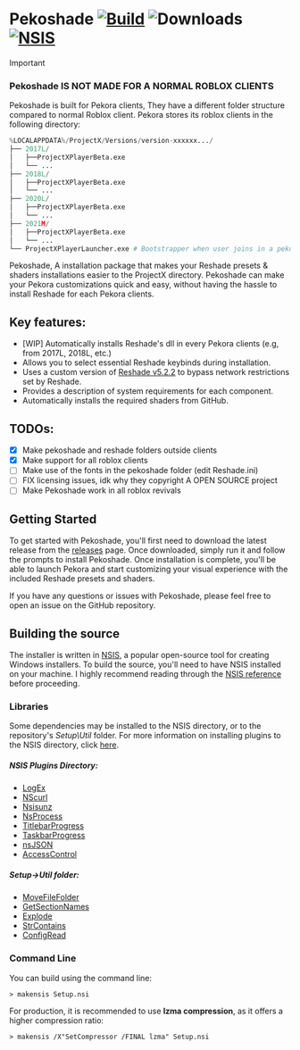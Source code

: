 # Pekoshade [![Build](https://github.com/bulieme/Pekoshade/actions/workflows/nsis.yaml/badge.svg?branch=main)](https://github.com/bulieme/Pekoshade/actions/workflows/nsis.yaml) ![Downloads](https://img.shields.io/github/downloads/bulieme/Pekoshade/total) [![NSIS](https://badgen.net/badge/NSIS/3.08/cyan)](https://nsis.sourceforge.io/Download)

> [!IMPORTANT]
> ### Pekoshade IS NOT MADE FOR A NORMAL ROBLOX CLIENTS
> Pekoshade is built for Pekora clients, They have a different folder structure compared to normal Roblox client. Pekora stores its roblox clients in the following directory:
> ```python
> %LOCALAPPDATA%/ProjectX/Versions/version-xxxxxx.../
> ├── 2017L/
> │   ├──ProjectXPlayerBeta.exe
> │   └── ...
> ├── 2018L/
> │   ├──ProjectXPlayerBeta.exe
> │   └── ...
> ├── 2020L/
> │   ├──ProjectXPlayerBeta.exe
> │   └── ...
> ├── 2021M/
> │   ├──ProjectXPlayerBeta.exe
> │   └── ...
> └── ProjectXPlayerLauncher.exe # Bootstrapper when user joins in a pekora.zip game.
> ```
Pekoshade, A installation package that makes your Reshade presets & shaders installations easier to the ProjectX directory. Pekoshade can make your Pekora customizations quick and easy, without having the hassle to install Reshade for each Pekora clients.

## Key features:
- [WIP] Automatically installs Reshade's dll in every Pekora clients (e.g, from 2017L, 2018L, etc.)
- Allows you to select essential Reshade keybinds during installation.
- Uses a custom version of [Reshade v5.2.2](https://github.com/Not-Smelly-Garbage/Reshade-Unlocked/releases) to bypass network restrictions set by Reshade.
- Provides a description of system requirements for each component.
- Automatically installs the required shaders from GitHub.

## TODOs:
- [x] Make pekoshade and reshade folders outside clients
- [x] Make support for all roblox clients
- [ ] Make use of the fonts in the pekoshade folder (edit Reshade.ini)
- [ ] FIX licensing issues, idk why they copyright A OPEN SOURCE project
- [ ] Make Pekoshade work in all roblox revivals

## Getting Started
To get started with Pekoshade, you'll first need to download the latest release from the [releases](https://github.com/bulieme/Pekoshade/releases) page. Once downloaded, simply run it and follow the prompts to install Pekoshade. Once installation is complete, you'll be able to launch Pekora and start customizing your visual experience with the included Reshade presets and shaders.

If you have any questions or issues with Pekoshade, please feel free to open an issue on the GitHub repository.

## Building the source
The installer is written in [NSIS](https://nsis.sourceforge.io/Download "Download NSIS"), a popular open-source tool for creating Windows installers. To build the source, you'll need to have NSIS installed on your machine. I highly recommend reading through the [NSIS reference](https://nsis.sourceforge.io/Docs/Contents.html) before proceeding.

### Libraries
Some dependencies may be installed to the NSIS directory, or to the repository's *Setup\Util* folder. For more information on installing plugins to the NSIS directory, click [here](https://nsis.sourceforge.io/How_can_I_install_a_plugin).
##### NSIS Plugins Directory:
- [LogEx](https://nsis.sourceforge.io/LogEx_plug-in)
- [NScurl](https://github.com/negrutiu/nsis-nscurl)
- [Nsisunz](https://github.com/past-due/nsisunz)
- [NsProcess](https://nsis.sourceforge.io/mediawiki/index.php?title=NsProcess_plugin&oldid=24277)
- [TitlebarProgress](https://nsis.sourceforge.io/TitlebarProgress_plug-in)
- [TaskbarProgress](https://nsis.sourceforge.io/TaskbarProgress_plug-in)
- [nsJSON](https://nsis.sourceforge.io/NsJSON_plug-in)
- [AccessControl](https://nsis.sourceforge.io/AccessControl_plug-in)
##### Setup->Util folder:
- [MoveFileFolder](https://nsis.sourceforge.io/MoveFileFolder)
- [GetSectionNames](https://nsis.sourceforge.io/Get_all_section_names_of_INI_file)
- [Explode](https://nsis.sourceforge.io/Explode)
- [StrContains](https://nsis.sourceforge.io/StrContains)
- [ConfigRead](https://nsis.sourceforge.io/ConfigRead)

### Command Line
You can build using the command line:
```
> makensis Setup.nsi
```
For production, it is recommended to use **lzma compression**, as it offers a higher compression ratio:
```
> makensis /X"SetCompressor /FINAL lzma" Setup.nsi
```

